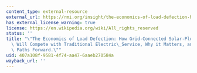 ```yaml
---
content_type: external-resource
external_url: https://rmi.org/insight/the-economics-of-load-defection-how-grid-connected-solar-plus-battery-systems-will-compete-with-traditional-electric-service-why-it-matters-and-possible-paths-forward-executive-summary/
has_external_license_warning: true
license: https://en.wikipedia.org/wiki/All_rights_reserved
status: ''
title: "\"The Economics of Load Defection: How Grid-Connected Solar-Plus-Battery Systems\
  \ Will Compete with Traditional Electric\_Service, Why it Matters, and Possible\
  \ Paths Forward.\""
uid: 407a108f-9581-4f74-aa47-6aaeb270584a
wayback_url: ''
---
```

